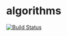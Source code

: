 # algorithms
[![Build Status](https://travis-ci.org/lffblk/algorithms.svg?branch=master)](https://travis-ci.org/lffblk/algorithms)
